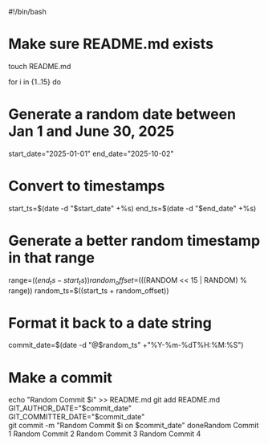 #!/bin/bash

# Make sure README.md exists
touch README.md

for i in {1..15}
do
  # Generate a random date between Jan 1 and June 30, 2025
  start_date="2025-01-01"
  end_date="2025-10-02"

  # Convert to timestamps
  start_ts=$(date -d "$start_date" +%s)
  end_ts=$(date -d "$end_date" +%s)

  # Generate a better random timestamp in that range
  range=$((end_ts - start_ts))
  random_offset=$(((RANDOM << 15 | RANDOM) % range))
  random_ts=$((start_ts + random_offset))

  # Format it back to a date string
  commit_date=$(date -d "@$random_ts" +"%Y-%m-%dT%H:%M:%S")

  # Make a commit
  echo "Random Commit $i" >> README.md
  git add README.md
  GIT_AUTHOR_DATE="$commit_date" GIT_COMMITTER_DATE="$commit_date" \
  git commit -m "Random Commit $i on $commit_date"
doneRandom Commit 1
Random Commit 2
Random Commit 3
Random Commit 4
